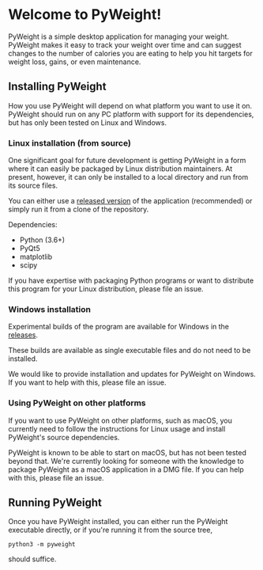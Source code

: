 # Welcome to PyWeight!

PyWeight is a simple desktop application for managing your
weight. PyWeight makes it easy to track your weight over time and can
suggest changes to the number of calories you are eating to help you
hit targets for weight loss, gains, or even maintenance.

## Installing PyWeight

How you use PyWeight will depend on what platform you want to use it
on. PyWeight should run on any PC platform with support for its
dependencies, but has only been tested on Linux and Windows.

### Linux installation (from source)

One significant goal for future development is getting PyWeight in a
form where it can easily be packaged by Linux distribution
maintainers. At present, however, it can only be installed to a local
directory and run from its source files.

You can either use a
[released version](https://github.com/afontenot/pyweight/releases) of
the application (recommended) or simply run it from a clone of the
repository.

Dependencies:

 * Python (3.6+)
 * PyQt5
 * matplotlib
 * scipy

If you have expertise with packaging Python programs or want to
distribute this program for your Linux distribution, please file an
issue.

### Windows installation

Experimental builds of the program are available for Windows in the
[releases](https://github.com/afontenot/pyweight/releases).

These builds are available as single executable files and do not need
to be installed.

We would like to provide installation and updates for PyWeight on
Windows. If you want to help with this, please file an issue.

### Using PyWeight on other platforms

If you want to use PyWeight on other platforms, such as macOS, you
currently need to follow the instructions for Linux usage and install
PyWeight's source dependencies.

PyWeight is known to be able to start on macOS, but has not been
tested beyond that. We're currently looking for someone with the
knowledge to package PyWeight as a macOS application in a DMG file.
If you can help with this, please file an issue.

## Running PyWeight

Once you have PyWeight installed, you can either run the PyWeight
executable directly, or if you're running it from the source tree,

    python3 -m pyweight

should suffice.
